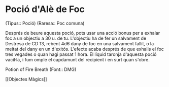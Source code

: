 # Poció d'Alè de Foc

(Tipus:: Poció) (Raresa:: Poc comuna)

Després de beure aquesta poció, pots usar una acció bonus per a exhalar foc a un objectiu a 30 u. de tu. L'objectiu ha de fer un salvament de Destresa de CD 13, rebent 4d6 dany de foc en una salvament fallit, o la meitat del dany en un d'exitós. L'efecte acaba després de que exhalis el foc tres vegades o quan hagi passat 1 hora.
El líquid taronja d'aquesta poció vacil·la, i fum omple el capdamunt del recipient i en surt quan s'obre.

Potion of Fire Breath (Font:: DMG)

[[Objectes Màgics]]